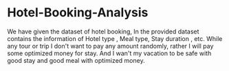 # Hotel-Booking-Analysis
We have given the dataset of hotel booking, In the provided dataset contains the information of Hotel type , Meal type, Stay duration , etc. While any tour or trip I don't want to pay any amount randomly, rather I will pay some optimized money for stay. And I wan't my vacation to be safe with good stay and good meal with optimized money. 
